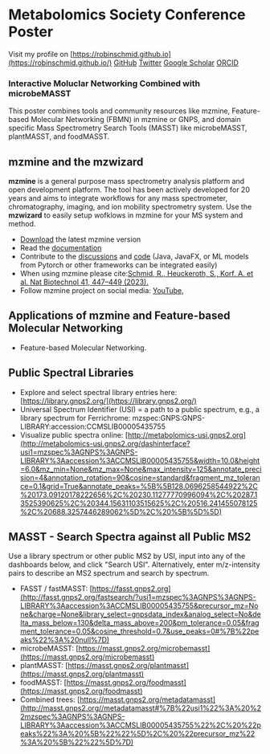 # Metabolomics Society Conference Poster 

Visit my profile on [https://robinschmid.github.io](https://robinschmid.github.io/)
[GitHub](https://github.com/robinschmid) [Twitter](https://twitter.com/rschmid1789) [Google Scholar](https://scholar.google.com/citations?user=fck2VigAAAAJ&hl=en&oi=ao) [ORCID](https://orcid.org/0000-0003-0922-3887)


### Interactive Moluclar Networking Combined with microbeMASST

This poster combines tools and community resources like mzmine, Feature-based Molecular Networking (FBMN) in mzmine or GNPS, and domain specific Mass Spectrometry Search Tools (MASST) like microbeMASST, plantMASST, and foodMASST.



## mzmine and the mzwizard

**mzmine** is a general purpose mass spectrometry analysis platform and open development platform. The tool has been actively developed for 20 years and aims to integrate workflows for any mass spectrometer, chromatography, imaging, and ion mobility spectrometry system. Use the **mzwizard** to easily setup wofklows in mzmine for your MS system and method.      

- [Download](https://github.com/mzmine/mzmine/releases/latest) the latest mzmine version
- Read the [documentation](https://mzmine.github.io/mzmine_documentation/)
- Contribute to the [discussions](https://github.com/mzmine/mzmine/issues) and [code](https://mzmine.github.io/mzmine_documentation/contribute_intellij.html) (Java, JavaFX, or ML models from Pytorch or other frameworks can be integrated easily)
- When using mzmine please cite:[Schmid, R., Heuckeroth, S., Korf, A. et al. Nat Biotechnol 41, 447–449 (2023).](https://www.nature.com/articles/s41587-023-01690-2)
- Follow mzmine project on social media: [YouTube](https://www.youtube.com/@mzmineproject/playlists), 

## Applications of mzmine and Feature-based Molecular Networking

- Feature-based Molecular Networking.


## Public Spectral Libraries

- Explore and select spectral library entries here: [https://library.gnps2.org/](https://library.gnps2.org/)
- Universal Spectrum Identifier (USI) = a path to a public spectrum, e.g., a library spectrum for Ferrichrome: mzspec:GNPS:GNPS-LIBRARY:accession:CCMSLIB00005435755
- Visualize public spectra online: [http://metabolomics-usi.gnps2.org](http://metabolomics-usi.gnps2.org/dashinterface?usi1=mzspec%3AGNPS%3AGNPS-LIBRARY%3Aaccession%3ACCMSLIB00005435755&width=10.0&height=6.0&mz_min=None&mz_max=None&max_intensity=125&annotate_precision=4&annotation_rotation=90&cosine=standard&fragment_mz_tolerance=0.1&grid=True&annotate_peaks=%5B%5B128.0696258544922%2C%20173.09120178222656%2C%20230.11277770996094%2C%20287.13525390625%2C%20344.15631103515625%2C%20516.241455078125%2C%20688.3257446289062%5D%2C%20%5B%5D%5D)

## MASST - Search Spectra against all Public MS2

Use a library spectrum or other public MS2 by USI, input into any of the dashboards below, and click "Search USI". Alternatively, enter m/z-intensity pairs to describe an MS2 spectrum and search by spectrum.

- FASST / fastMASST: [https://fasst.gnps2.org](http://fasst.gnps2.org/fastsearch/?usi1=mzspec%3AGNPS%3AGNPS-LIBRARY%3Aaccession%3ACCMSLIB00005435755&precursor_mz=None&charge=None&library_select=gnpsdata_index&analog_select=No&delta_mass_below=130&delta_mass_above=200&pm_tolerance=0.05&fragment_tolerance=0.05&cosine_threshold=0.7&use_peaks=0#%7B%22peaks%22%3A%20null%7D)
- microbeMASST: [https://masst.gnps2.org/microbemasst](https://masst.gnps2.org/microbemasst)
- plantMASST: [https://masst.gnps2.org/plantmasst](https://masst.gnps2.org/plantmasst)
- foodMASST: [https://masst.gnps2.org/foodmasst](https://masst.gnps2.org/foodmasst)
- Combined trees: [https://masst.gnps2.org/metadatamasst](http://masst.gnps2.org//metadatamasst#%7B%22usi1%22%3A%20%22mzspec%3AGNPS%3AGNPS-LIBRARY%3Aaccession%3ACCMSLIB00005435755%22%2C%20%22peaks%22%3A%20%5B%22%22%5D%2C%20%22precursor_mz%22%3A%20%5B%22%22%5D%7D)

